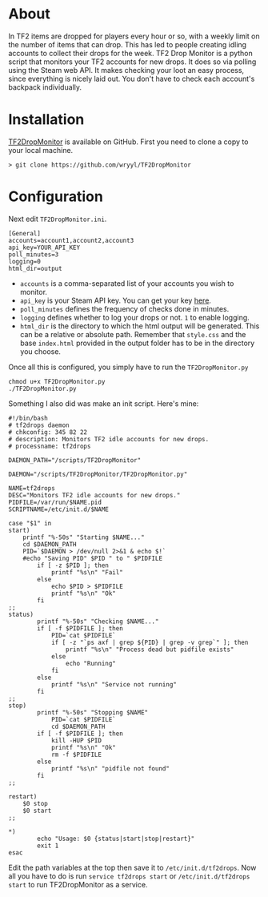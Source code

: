 About
===
In TF2 items are dropped for players every hour or so, with a weekly limit on the number of items that can drop. This has led to people creating idling accounts to collect their drops for the week. TF2 Drop Monitor is a python script that monitors your TF2 accounts for new drops. It does so via polling using the Steam web API. It makes checking your loot an easy process, since everything is nicely laid out. You don't have to check each account's backpack individually.

Installation
===
[TF2DropMonitor](https://github.com/wryyl/TF2DropMonitor) is available on GitHub. First you need to clone a copy to your local machine.

    > git clone https://github.com/wryyl/TF2DropMonitor


Configuration
===
Next edit `TF2DropMonitor.ini`. 

    [General]
    accounts=account1,account2,account3
    api_key=YOUR_API_KEY
    poll_minutes=3
    logging=0
    html_dir=output

* `accounts` is a comma-separated list of your accounts you wish to monitor.
* `api_key` is your Steam API key. You can get your key [here](http://steamcommunity.com/dev/apikey).
* `poll_minutes` defines the frequency of checks done in minutes.
* `logging` defines whether to log your drops or not. `1` to enable logging.
* `html_dir` is the directory to which the html output will be generated. This can be a relative or absolute path. Remember that `style.css` and the base `index.html` provided in the output folder has to be in the directory you choose.

Once all this is configured, you simply have to run the `TF2DropMonitor.py`

    chmod u+x TF2DropMonitor.py
    ./TF2DropMonitor.py

Something I also did was make an init script. Here's mine:

    #!/bin/bash
    # tf2drops daemon
    # chkconfig: 345 82 22
    # description: Monitors TF2 idle accounts for new drops.
    # processname: tf2drops

    DAEMON_PATH="/scripts/TF2DropMonitor"

    DAEMON="/scripts/TF2DropMonitor/TF2DropMonitor.py"

    NAME=tf2drops
    DESC="Monitors TF2 idle accounts for new drops."
    PIDFILE=/var/run/$NAME.pid
    SCRIPTNAME=/etc/init.d/$NAME

    case "$1" in
    start)
        printf "%-50s" "Starting $NAME..."
        cd $DAEMON_PATH
        PID=`$DAEMON > /dev/null 2>&1 & echo $!`
        #echo "Saving PID" $PID " to " $PIDFILE
            if [ -z $PID ]; then
                printf "%s\n" "Fail"
            else
                echo $PID > $PIDFILE
                printf "%s\n" "Ok"
            fi
    ;;
    status)
            printf "%-50s" "Checking $NAME..."
            if [ -f $PIDFILE ]; then
                PID=`cat $PIDFILE`
                if [ -z "`ps axf | grep ${PID} | grep -v grep`" ]; then
                    printf "%s\n" "Process dead but pidfile exists"
                else
                    echo "Running"
                fi
            else
                printf "%s\n" "Service not running"
            fi
    ;;
    stop)
            printf "%-50s" "Stopping $NAME"
                PID=`cat $PIDFILE`
                cd $DAEMON_PATH
            if [ -f $PIDFILE ]; then
                kill -HUP $PID
                printf "%s\n" "Ok"
                rm -f $PIDFILE
            else
                printf "%s\n" "pidfile not found"
            fi
    ;;

    restart)
        $0 stop
        $0 start
    ;;

    *)
            echo "Usage: $0 {status|start|stop|restart}"
            exit 1
    esac
        
Edit the path variables at the top then save it to `/etc/init.d/tf2drops`. Now all you have to do is run `service tf2drops start` or `/etc/init.d/tf2drops start` to run TF2DropMonitor as a service. 

